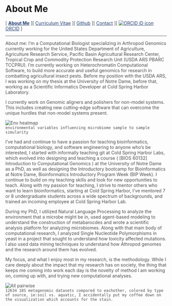 # About Me

[ **[About Me](/index.md)** ][ [Curriculum Vitae](/cv.md) ][ [Github](https://github.com/molikd) ][ [Contact](/contact.md) ][ [![ORCID iD icon](https://orcid.org/sites/default/files/images/orcid_16x16.png) ORCID](https://orcid.org/0000-0003-3192-6538) ]

---
<!-- 
Hello. Nice to meet you. I suppose that’s kind of a misnomer, I’m not actually meeting you. In fact, I wrote this before you read this, probably far before you read this, and now you’re reading this. Not to say that I wouldn’t like to you meet you, I very well may like to meet you, could be interesting, I bet you are a very interesting person with very interesting things to say, and if we were to meet, we would probably get along famously, however, written message, not current, so no, not actually meeting me (not that I wouldn’t mind meeting you). 

Anyways, congrats! You found the secret message. Good on you. Send me an email with the subject “I found the crab racoons” yes, I know its crab rangoons not crab racoons, and I’ll send you an email back.
-->

About me: I’m a Computational Biologist specializing in Arthropod Genomics currently working for the United States Department of Agriculture, Agriculture Research Service, Pacific Basin Agricultural Research Center, Tropical Crop and Commodity Protection Research Unit (USDA ARS PBARC TCCPRU). I’m currently working on Heterochromatin Computational Software, to build more accurate and useful genomics for research in combatting agricultural insect pests. Before my position with the USDA ARS, I was working on my thesis at the University of Notre Dame, before that, working as a Scientific Informatics Developer at Cold Spring Harbor Laboratory. 

I currently work on Genomic aligners and polishers for non-model systems. This includes creating new cutting-edge software that can overcome the unique hurdles that non-model systems present. 

![Env heatmap](assets/heatmap-1.png)<br>
`environmental variables influencing microbiome sample to sample simularity`

I’ve had and continue to have a passion for teaching bioinformatics, computational biology, and software engineering to anyone who’s be interested, I started with informally teaching git at Cold Spring Harbor Labs, which evolved into designing and teaching a course ( [BIOS 60132] Introduction to Computational Genomics ) at the University of Notre Dame as a PhD, as well as designing the Introductory bootcamp for Bioinformatics at Notre Dame, Bioinformatics Introductory Program Week (BIP Week). I continue to build on my teaching skills and look for new opportunities to teach. Along with my passion for teaching, I strive to mentor others who want to learn bioinformatics, starting at Cold Spring Harbor, I’ve mentored 7 or 8 undergraduate students across a wide spectrum of backgrounds, and trained an incoming employee at Cold Spring Harbor Lab. 

During my PhD, I utilized Natural Language Processing to analyze the environment that a microbe might be in, used agent-based modeling to understand the construction of metabarocdes and wrote a scientific analysis platform for analyzing microbiomes. Along with that main body of computational research, I analyzed Single Nucleotide Polymorphisms in yeast in a project that sought to understand how toxicity affected mutations. I also used data mining techniques to understand how Athropod genomes and the research around them has evolved. 

My focus, and what I enjoy most in my research, is the methodology. While I care deeply about the impact that my research has on society, the thing that keeps me coming into work each day is the novelty of method I am working on, coming up with, and trying new computational analyses. 

![All pairwise](assets/dendogram-1.png)<br>
`12634 18S metagenomic datasets compared to eachother, colored by type of source, ie:soil vs. aquatic, I accidentally put my coffee down on the visualization which accounts for the stain.`

<meta name="keywords" content="David Molik, Molik, Metagenetic, Metabarcoding"/>
<meta name="description" content="David Molik's research interests: Expploring Metagenetic and Metabarcoding analysis"/>
<meta name="subject" content="david.molik.co : A Personal Webpage">
<!-- <style>body {background-color: #cee4ae; color: #4d4d4d;} -->
<style>
img { border-width: 1px; border-color: #A9A9A9;}
a:link { color: 	#264073; }
a:visited { color: #264073; }
a:hover { color: #264073; }
a:active { color: #003399; }
hr {	background: #595959; }
blockquote { border-left: 1px solid #595959; }
code { color: #4d4d4d; }
p { color: #4d4d4d; } 
p.view { display: none; }
</style>

